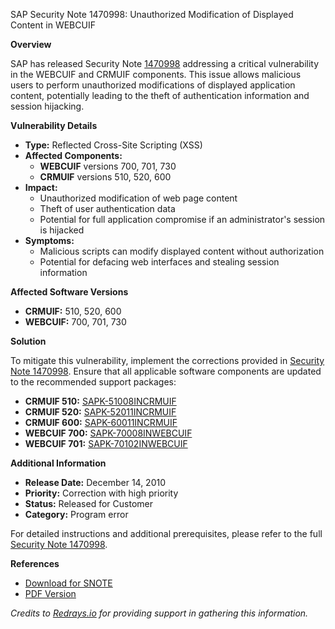 SAP Security Note 1470998: Unauthorized Modification of Displayed Content in WEBCUIF

**Overview**
  
SAP has released Security Note [1470998](https://me.sap.com/notes/1470998) addressing a critical vulnerability in the WEBCUIF and CRMUIF components. This issue allows malicious users to perform unauthorized modifications of displayed application content, potentially leading to the theft of authentication information and session hijacking.

**Vulnerability Details**

- **Type:** Reflected Cross-Site Scripting (XSS)
- **Affected Components:** 
  - **WEBCUIF** versions 700, 701, 730
  - **CRMUIF** versions 510, 520, 600
- **Impact:** 
  - Unauthorized modification of web page content
  - Theft of user authentication data
  - Potential for full application compromise if an administrator's session is hijacked
- **Symptoms:** 
  - Malicious scripts can modify displayed content without authorization
  - Potential for defacing web interfaces and stealing session information

**Affected Software Versions**

- **CRMUIF:** 510, 520, 600
- **WEBCUIF:** 700, 701, 730

**Solution**

To mitigate this vulnerability, implement the corrections provided in [Security Note 1470998](https://me.sap.com/notes/1470998). Ensure that all applicable software components are updated to the recommended support packages:

- **CRMUIF 510:** [SAPK-51008INCRMUIF](https://me.sap.com/supportpackage/SAPK-51008INCRMUIF)
- **CRMUIF 520:** [SAPK-52011INCRMUIF](https://me.sap.com/supportpackage/SAPK-52011INCRMUIF)
- **CRMUIF 600:** [SAPK-60011INCRMUIF](https://me.sap.com/supportpackage/SAPK-60011INCRMUIF)
- **WEBCUIF 700:** [SAPK-70008INWEBCUIF](https://me.sap.com/supportpackage/SAPK-70008INWEBCUIF)
- **WEBCUIF 701:** [SAPK-70102INWEBCUIF](https://me.sap.com/supportpackage/SAPK-70102INWEBCUIF)

**Additional Information**

- **Release Date:** December 14, 2010
- **Priority:** Correction with high priority
- **Status:** Released for Customer
- **Category:** Program error

For detailed instructions and additional prerequisites, please refer to the full [Security Note 1470998](https://me.sap.com/notes/1470998).

**References**

- [Download for SNOTE](https://notesdownloads.sap.com/note/0040000008701492017)
- [PDF Version](https://userapps.support.sap.com/sap/support/sfm/notes/print/0001470998?language=en-US&token=8C82150FA6FEA5A237A16B9542A0E053)

*Credits to [Redrays.io](https://redrays.io) for providing support in gathering this information.*